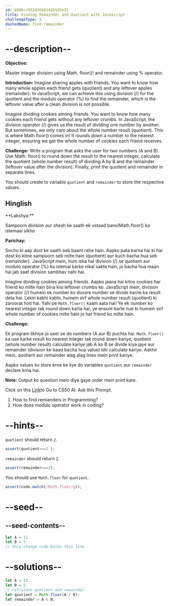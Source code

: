 ```yaml
---
id: 6606cc932d3660142b585e31
title: Finding Remainder and Quotient with Javascript
challengeType: 1
dashedName: find-remainder
---
```


# --description--
**Objective:** 

Master integer division using Math. floor()! and remainder using % operator.

**Introduction:**
Imagine sharing apples with friends. You want to know how many whole apples each friend gets (quotient) and any leftover apples (remainder). In JavaScript, we can achieve this using division (/) for the quotient and the modulo operator (%) to find the remainder, which is the leftover value after a clean division is not possible.

Imagine dividing cookies among friends. You want to know how many cookies each friend gets without any leftover crumbs. In JavaScript, the division operator (/) gives us the result of dividing one number by another. But sometimes, we only care about the whole number result (quotient). This is where Math.floor() comes in! It rounds down a number to the nearest integer, ensuring we get the whole number of cookies each friend receives.

**Challenge:**
Write a program that asks the user for two numbers (A and B). Use Math. floor() to round down the result to the nearest integer, calculate the quotient (whole number result) of dividing A by B and the remainder (leftover value after the division). Finally, print the quotient and remainder in separate lines.

You should create to variable `quotient` and `remainder` to store the respective values. 

<h2>Hinglish</h2>
**Lakshya:**

Sampoorn division aur shesh ke saath ek ustaad bano!Math.floor() ka istemaal sikho

**Parichay:**


Socho ki aap dost ke saath seb baant rahe hain. Aapko pata karna hai ki har dost ko kitne sampoorn seb milte hain (quotient) aur kuch bacha hua seb (remainder). JavaScript mein, hum iska hal division (/) se quotient aur modulo operator (%) ka istemal karke nikal sakte hain, jo bacha hua maan hai jab saaf division sambhav nahi hai.

Imagine dividing cookies among friends. Aapko jaana hai kitne cookies har friend ko milte hain bina kisi leftover crumbs ke. JavaScript mein, division operator (/) humein ek number ko doosre number se divide karne ka result deta hai. Lekin kabhi kabhi, humein sirf whole number result (quotient) ki zaroorat hoti hai. Yahi pe `Math.floor()` kaam aata hai! Ye ek number ko nearest integer tak round down karta hai, ye ensure karte hue ki humein sirf whole number of cookies milte hain jo har friend ko milte hain.

**Challenge:**

Ek program likhiye jo user se do numbers (A aur B) puchta hai. `Math.floor()` ka use karke result ko nearest integer tak round down kariye, quotient (whole number result) calculate kariye jab A ko B se divide kiya jaye aur remainder (division ke baad bacha hua value) bhi calculate kariye. Aakhir mein, quotient aur remainder alag alag lines mein print kariye.

Aapko values ko store krne ke liye do variables `quotient` aur `remainder` declare krna hai.

**Note:** Output ko question mein diye gaye order mein print kare.

Click on this <a href="https://cs50.ai/chat"> Link</a>to Go to CS50 AI. Ask this Prompt. 

1. How to find remianders in Programming?
2. How does modulo operator work in coding?

# --hints--
`quotient` should return `2`.

```js
assert(quotient===2 );
```

`remainder` should return `2`.

```js
assert(remainder===2);
```

You should use `Math.floor` for `quotient`.

```js
assert(code.match(/Math.floor/g));
```

# --seed--
## --seed-contents--

```js
let A = 12
let B = 5
// Only change code below this line
```

# --solutions--

```js
let A = 12
let B = 5
// Calculate quotient and remainder
let quotient = Math.floor(A / B);
let remainder = A % B;
```

